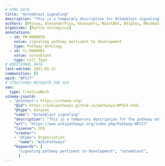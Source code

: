 ```yaml
---
# GPML DATA
title: "Osteoblast signaling"
description: "This is a temporary description for Osteoblast signaling"
authors: [Ehsiao, AlexanderPico, Khanspers, MaintBot, Ddigles, Mkutmon, Eweitz]
organisms: [Rattus norvegicus]
annotations:
  - id: PW:0000650
    value: signaling pathway pertinent to development
    type: Pathway Ontology
  - id: CL:0000062
    value: osteoblast
    type: Cell Type
# ADDITIONAL DATA
last-edited: 2021-05-21
communities: []
wpid: "WP227"
# STRUCTURED METADATA FOR SEO
seo:
  type: CreativeWork
schema-jsonld:
  - "@context": https://schema.org/
    "@id": https://wikipathways.github.io/pathways/WP554.html
    "@type": Dataset
    "name": "Osteoblast signaling"
    "description": "This is a temporary description for the pathway entitled: Osteoblast signaling"
    "url": "https://www.wikipathways.org/index.php/Pathway:WP227"
    "license": CC0
    "creator":
    - "@type": Organization
      "name": "WikiPathways"
    "keywords": [
      "signaling pathway pertinent to development", "osteoblast",
      ]
---
```

